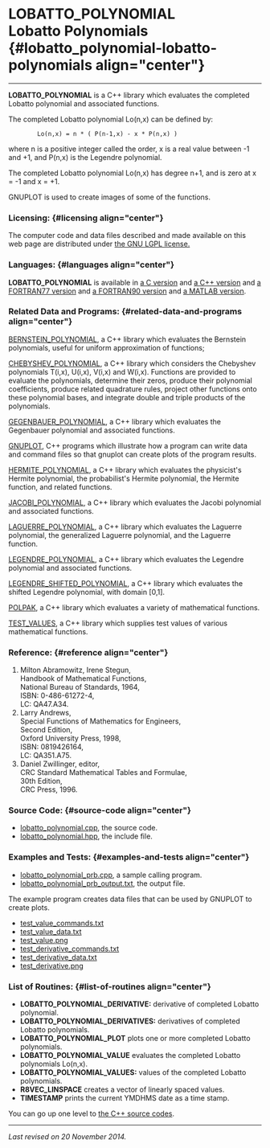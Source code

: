 LOBATTO\_POLYNOMIAL\
Lobatto Polynomials {#lobatto_polynomial-lobatto-polynomials align="center"}
====================

------------------------------------------------------------------------

**LOBATTO\_POLYNOMIAL** is a C++ library which evaluates the completed
Lobatto polynomial and associated functions.

The completed Lobatto polynomial Lo(n,x) can be defined by:

            Lo(n,x) = n * ( P(n-1,x) - x * P(n,x) )
          

where n is a positive integer called the order, x is a real value
between -1 and +1, and P(n,x) is the Legendre polynomial.

The completed Lobatto polynomial Lo(n,x) has degree n+1, and is zero at
x = -1 and x = +1.

GNUPLOT is used to create images of some of the functions.

### Licensing: {#licensing align="center"}

The computer code and data files described and made available on this
web page are distributed under [the GNU LGPL
license.](../../txt/gnu_lgpl.txt)

### Languages: {#languages align="center"}

**LOBATTO\_POLYNOMIAL** is available in [a C
version](../../c_src/lobatto_polynomial/lobatto_polynomial.html) and [a
C++ version](../../cpp_src/lobatto_polynomial/lobatto_polynomial.html)
and [a FORTRAN77
version](../../f77_src/lobatto_polynomial/lobatto_polynomial.html) and
[a FORTRAN90
version](../../f_src/lobatto_polynomial/lobatto_polynomial.html) and [a
MATLAB version](../../m_src/lobatto_polynomial/lobatto_polynomial.html).

### Related Data and Programs: {#related-data-and-programs align="center"}

[BERNSTEIN\_POLYNOMIAL](../../cpp_src/bernstein_polynomial/bernstein_polynomial.html),
a C++ library which evaluates the Bernstein polynomials, useful for
uniform approximation of functions;

[CHEBYSHEV\_POLYNOMIAL](../../cpp_src/chebyshev_polynomial/chebyshev_polynomial.html),
a C++ library which considers the Chebyshev polynomials T(i,x), U(i,x),
V(i,x) and W(i,x). Functions are provided to evaluate the polynomials,
determine their zeros, produce their polynomial coefficients, produce
related quadrature rules, project other functions onto these polynomial
bases, and integrate double and triple products of the polynomials.

[GEGENBAUER\_POLYNOMIAL](../../cpp_src/gegenbauer_polynomial/gegenbauer_polynomial.html),
a C++ library which evaluates the Gegenbauer polynomial and associated
functions.

[GNUPLOT](../../cpp_src/gnuplot/gnuplot.html), C++ programs which
illustrate how a program can write data and command files so that
gnuplot can create plots of the program results.

[HERMITE\_POLYNOMIAL](../../cpp_src/hermite_polynomial/hermite_polynomial.html),
a C++ library which evaluates the physicist's Hermite polynomial, the
probabilist's Hermite polynomial, the Hermite function, and related
functions.

[JACOBI\_POLYNOMIAL](../../cpp_src/jacobi_polynomial/jacobi_polynomial.html),
a C++ library which evaluates the Jacobi polynomial and associated
functions.

[LAGUERRE\_POLYNOMIAL](../../cpp_src/laguerre_polynomial/laguerre_polynomial.html),
a C++ library which evaluates the Laguerre polynomial, the generalized
Laguerre polynomial, and the Laguerre function.

[LEGENDRE\_POLYNOMIAL](../../cpp_src/legendre_polynomial/legendre_polynomial.html),
a C++ library which evaluates the Legendre polynomial and associated
functions.

[LEGENDRE\_SHIFTED\_POLYNOMIAL](../../cpp_src/legendre_shifted_polynomial/legendre_shifted_polynomial.html),
a C++ library which evaluates the shifted Legendre polynomial, with
domain \[0,1\].

[POLPAK](../../cpp_src/polpak/polpak.html), a C++ library which
evaluates a variety of mathematical functions.

[TEST\_VALUES](../../cpp_src/test_values/test_values.html), a C++
library which supplies test values of various mathematical functions.

### Reference: {#reference align="center"}

1.  Milton Abramowitz, Irene Stegun,\
    Handbook of Mathematical Functions,\
    National Bureau of Standards, 1964,\
    ISBN: 0-486-61272-4,\
    LC: QA47.A34.
2.  Larry Andrews,\
    Special Functions of Mathematics for Engineers,\
    Second Edition,\
    Oxford University Press, 1998,\
    ISBN: 0819426164,\
    LC: QA351.A75.
3.  Daniel Zwillinger, editor,\
    CRC Standard Mathematical Tables and Formulae,\
    30th Edition,\
    CRC Press, 1996.

### Source Code: {#source-code align="center"}

-   [lobatto\_polynomial.cpp](lobatto_polynomial.cpp), the source code.
-   [lobatto\_polynomial.hpp](lobatto_polynomial.hpp), the include file.

### Examples and Tests: {#examples-and-tests align="center"}

-   [lobatto\_polynomial\_prb.cpp](lobatto_polynomial_prb.cpp), a sample
    calling program.
-   [lobatto\_polynomial\_prb\_output.txt](lobatto_polynomial_prb_output.txt),
    the output file.

The example program creates data files that can be used by GNUPLOT to
create plots.

-   [test\_value\_commands.txt](test_value_commands.txt)
-   [test\_value\_data.txt](test_value_data.txt)
-   [test\_value.png](test_value.png)
-   [test\_derivative\_commands.txt](test_derivative_commands.txt)
-   [test\_derivative\_data.txt](test_derivative_data.txt)
-   [test\_derivative.png](test_derivative.png)

### List of Routines: {#list-of-routines align="center"}

-   **LOBATTO\_POLYNOMIAL\_DERIVATIVE:** derivative of completed Lobatto
    polynomial.
-   **LOBATTO\_POLYNOMIAL\_DERIVATIVES:** derivatives of completed
    Lobatto polynomials.
-   **LOBATTO\_POLYNOMIAL\_PLOT** plots one or more completed Lobatto
    polynomials.
-   **LOBATTO\_POLYNOMIAL\_VALUE** evaluates the completed Lobatto
    polynomials Lo(n,x).
-   **LOBATTO\_POLYNOMIAL\_VALUES:** values of the completed Lobatto
    polynomials.
-   **R8VEC\_LINSPACE** creates a vector of linearly spaced values.
-   **TIMESTAMP** prints the current YMDHMS date as a time stamp.

You can go up one level to [the C++ source codes](../cpp_src.html).

------------------------------------------------------------------------

*Last revised on 20 November 2014.*

